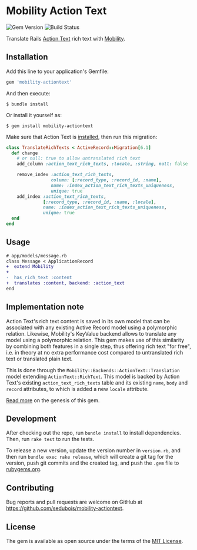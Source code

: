 # Mobility Action Text

![Gem Version](https://badge.fury.io/rb/mobility-actiontext.svg)
![Build Status](https://github.com/sedubois/mobility-actiontext/workflows/CI/badge.svg)

Translate Rails [Action Text](https://guides.rubyonrails.org/action_text_overview.html) rich text with [Mobility](https://github.com/shioyama/mobility).

## Installation

Add this line to your application's Gemfile:

```ruby
gem 'mobility-actiontext'
```

And then execute:

    $ bundle install

Or install it yourself as:

    $ gem install mobility-actiontext

Make sure that Action Text is [installed](https://guides.rubyonrails.org/action_text_overview.html#installation), then run this migration:

```rb
class TranslateRichTexts < ActiveRecord::Migration[6.1]
  def change
    # or null: true to allow untranslated rich text
    add_column :action_text_rich_texts, :locale, :string, null: false

    remove_index :action_text_rich_texts,
                 column: [:record_type, :record_id, :name],
                 name: :index_action_text_rich_texts_uniqueness,
                 unique: true
    add_index :action_text_rich_texts,
              [:record_type, :record_id, :name, :locale],
              name: :index_action_text_rich_texts_uniqueness,
              unique: true
  end
end
```

## Usage

```diff
# app/models/message.rb
class Message < ApplicationRecord
+  extend Mobility
+
-  has_rich_text :content
+  translates :content, backend: :action_text
end
```

## Implementation note

Action Text's rich text content is saved in its own model that can be associated with any existing Active Record model using a polymorphic relation. Likewise, Mobility's KeyValue backend allows to translate any model using a polymorphic relation. This gem makes use of this similarity by combining both features in a single step, thus offering rich text "for free", i.e. in theory at no extra performance cost compared to untranslated rich text or translated plain text.

This is done through the `Mobility::Backends::ActionText::Translation` model extending `ActionText::RichText`. This model is backed by Action Text's existing `action_text_rich_texts` table and its existing `name`, `body` and `record` attributes, to which is added a new `locale` attribute.

[Read more](https://github.com/shioyama/mobility/issues/385) on the genesis of this gem.

## Development

After checking out the repo, run `bundle install` to install dependencies. Then, run `rake test` to run the tests.

To release a new version, update the version number in `version.rb`, and then run `bundle exec rake release`, which will create a git tag for the version, push git commits and the created tag, and push the `.gem` file to [rubygems.org](https://rubygems.org).

## Contributing

Bug reports and pull requests are welcome on GitHub at https://github.com/sedubois/mobility-actiontext.

## License

The gem is available as open source under the terms of the [MIT License](https://opensource.org/licenses/MIT).
 
